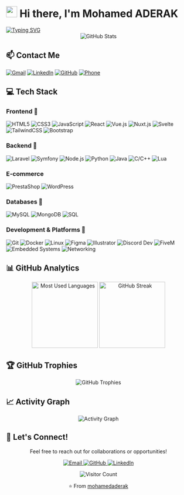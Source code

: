 # <img src="https://media.giphy.com/media/hvRJCLFzcasrR4ia7z/giphy.gif" width="30px"> Hi there, I'm Mohamed ADERAK

<div align="left">
  <a href="https://git.io/typing-svg"><img src="https://readme-typing-svg.herokuapp.com?font=Fira+Code&size=22&pause=1000&color=0D6EFD&left=true&vCenter=true&width=600&height=60&lines=Full+Stack+Developer;UI%2FUX+Designer;E-commerce+Expert;Freelancer;Discord+Developer;FiveM+Developer;Embedded+Systems+Specialist" alt="Typing SVG" /></a>
</div>

<div align="center">
  <img src="https://github-readme-stats.vercel.app/api?username=mohamedaderak&show_icons=true&theme=tokyonight" alt="GitHub Stats" />
</div>

## 📫 Contact Me

<div align="left">
  
[![Gmail](https://img.shields.io/badge/Gmail-D14836?style=for-the-badge&logo=gmail&logoColor=white)](mailto:mohamed.aderak@gmail.com)
[![LinkedIn](https://img.shields.io/badge/LinkedIn-0077B5?style=for-the-badge&logo=linkedin&logoColor=white)](https://www.linkedin.com/in/mohamedaderak)
[![GitHub](https://img.shields.io/badge/GitHub-100000?style=for-the-badge&logo=github&logoColor=white)](https://github.com/mohamedaderak)
[![Phone](https://img.shields.io/badge/Phone-+212_639_634_162-1ABC9C?style=for-the-badge&logo=phone&logoColor=white)](tel:+212639634162)

</div>

## 💻 Tech Stack

<div align="left">

### Frontend 🎨
![HTML5](https://img.shields.io/badge/HTML5-E34F26?style=for-the-badge&logo=html5&logoColor=white)
![CSS3](https://img.shields.io/badge/CSS3-1572B6?style=for-the-badge&logo=css3&logoColor=white)
![JavaScript](https://img.shields.io/badge/JavaScript-F7DF1E?style=for-the-badge&logo=javascript&logoColor=black)
![React](https://img.shields.io/badge/React-20232A?style=for-the-badge&logo=react&logoColor=61DAFB)
![Vue.js](https://img.shields.io/badge/Vue.js-35495E?style=for-the-badge&logo=vue.js&logoColor=4FC08D)
![Nuxt.js](https://img.shields.io/badge/Nuxt.js-00DC82?style=for-the-badge&logo=nuxt.js&logoColor=white)
![Svelte](https://img.shields.io/badge/Svelte-FF3E00?style=for-the-badge&logo=svelte&logoColor=white)
![TailwindCSS](https://img.shields.io/badge/Tailwind_CSS-38B2AC?style=for-the-badge&logo=tailwind-css&logoColor=white)
![Bootstrap](https://img.shields.io/badge/Bootstrap-563D7C?style=for-the-badge&logo=bootstrap&logoColor=white)

### Backend 🚀
![Laravel](https://img.shields.io/badge/Laravel-FF2D20?style=for-the-badge&logo=laravel&logoColor=white)
![Symfony](https://img.shields.io/badge/Symfony-000000?style=for-the-badge&logo=symfony&logoColor=white)
![Node.js](https://img.shields.io/badge/Node.js-43853D?style=for-the-badge&logo=node.js&logoColor=white)
![Python](https://img.shields.io/badge/Python-3776AB?style=for-the-badge&logo=python&logoColor=white)
![Java](https://img.shields.io/badge/Java-ED8B00?style=for-the-badge&logo=openjdk&logoColor=white)
![C/C++](https://img.shields.io/badge/C%2FC%2B%2B-00599C?style=for-the-badge&logo=c%2B%2B&logoColor=white)
![Lua](https://img.shields.io/badge/Lua-2C2D72?style=for-the-badge&logo=lua&logoColor=white)

### E-commerce
![PrestaShop](https://img.shields.io/badge/PrestaShop-DF0067?style=for-the-badge&logo=prestashop&logoColor=white)
![WordPress](https://img.shields.io/badge/WordPress-21759B?style=for-the-badge&logo=wordpress&logoColor=white)

### Databases 💾
![MySQL](https://img.shields.io/badge/MySQL-005C84?style=for-the-badge&logo=mysql&logoColor=white)
![MongoDB](https://img.shields.io/badge/MongoDB-4EA94B?style=for-the-badge&logo=mongodb&logoColor=white)
![SQL](https://img.shields.io/badge/SQL-4479A1?style=for-the-badge&logo=postgresql&logoColor=white)

### Development & Platforms 🔧
![Git](https://img.shields.io/badge/Git-F05032?style=for-the-badge&logo=git&logoColor=white)
![Docker](https://img.shields.io/badge/Docker-2496ED?style=for-the-badge&logo=docker&logoColor=white)
![Linux](https://img.shields.io/badge/Linux-FCC624?style=for-the-badge&logo=linux&logoColor=black)
![Figma](https://img.shields.io/badge/Figma-F24E1E?style=for-the-badge&logo=figma&logoColor=white)
![Illustrator](https://img.shields.io/badge/Adobe%20Illustrator-FF9A00?style=for-the-badge&logo=adobe%20illustrator&logoColor=white)
![Discord Dev](https://img.shields.io/badge/Discord_Developer-5865F2?style=for-the-badge&logo=discord&logoColor=white)
![FiveM](https://img.shields.io/badge/FiveM_Developer-F40552?style=for-the-badge&logo=fivem&logoColor=white)
![Embedded Systems](https://img.shields.io/badge/Embedded_Systems-8BC0D0?style=for-the-badge&logo=arduino&logoColor=white)
![Networking](https://img.shields.io/badge/Networking-0078D7?style=for-the-badge&logo=cisco&logoColor=white)

</div>

## 📊 GitHub Analytics

<div align="center">
  <img height="180em" src="https://github-readme-stats.vercel.app/api/top-langs/?username=mohamedaderak&theme=tokyonight&layout=compact&langs_count=8&hide_border=true" alt="Most Used Languages" />
  <img height="180em" src="https://github-readme-streak-stats.herokuapp.com/?user=mohamedaderak&theme=tokyonight&hide_border=true" alt="GitHub Streak" />
</div>

## 🏆 GitHub Trophies

<div align="center">
  <img src="https://github-profile-trophy.vercel.app/?username=mohamedaderak&theme=algolia&no-frame=true&column=7&margin-w=15" alt="GitHub Trophies" />
</div>

## 📈 Activity Graph

<div align="center">
  <img src="https://github-readme-activity-graph.vercel.app/graph?username=mohamedaderak&theme=tokyo-night&hide_border=true" alt="Activity Graph" />
</div>

## 🌟 Let's Connect!

<div align="center">
  <p>Feel free to reach out for collaborations or opportunities!</p>
  <p>
    <a href="mailto:mohamed.aderak@gmail.com">
      <img src="https://img.icons8.com/fluent/48/000000/gmail.png" alt="Email" />
    </a>
    <a href="https://github.com/mohamedaderak">
      <img src="https://img.icons8.com/fluent/48/000000/github.png" alt="GitHub" />
    </a>
    <a href="https://www.linkedin.com/in/mohamedaderak">
      <img src="https://img.icons8.com/fluent/48/000000/linkedin.png" alt="LinkedIn" />
    </a>
  </p>
</div>

<div align="center">
  
  ![Visitor Count](https://profile-counter.glitch.me/mohamedaderak/count.svg)
  
  ⭐️ From [mohamedaderak](https://github.com/mohamedaderak)
</div>

<!---
mohamedaderak/mohamedaderak is a ✨ special ✨ repository because its `README.md` (this file) appears on your GitHub profile.
You can click the Preview link to take a look at your changes.
--->
